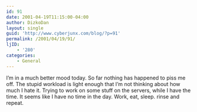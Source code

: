 ```yaml
---
id: 91
date: 2001-04-19T11:15:00-04:00
author: DizkoDan
layout: single
guid: 'http://www.cyberjunx.com/blog/?p=91'
permalink: /2001/04/19/91/
ljID:
    - '280'
categories:
    - General
---
```


I’m in a much better mood today. So far nothing has happened to piss me off. The stupid workload is light enough that I’m not thinking about how much I hate it. Trying to work on some stuff on the servers, while I have the time. It seems like I have no time in the day. Work, eat, sleep. rinse and repeat.